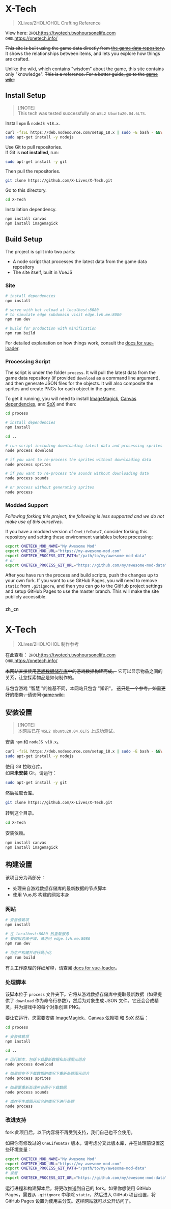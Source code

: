 # X-Tech

> XLives/2HOL/OHOL Crafting Reference

View here: `2HOL`https://twotech.twohoursonelife.com `OHOL`https://onetech.info/

~~This site is built using the game data directly from [the game data repository](https://github.com/twohoursonelife/OneLifeData7).~~
It shows the relationships between items, and lets you explore how things are crafted.

Unlike the wiki, which contains "wisdom" about the game, this site contains only "knowledge".
~~This is a reference. For a better guide, go to the [game wiki](https://twohoursonelife.fandom.com/wiki/Two_Hours,_One_Life_Wiki).~~


## Install Setup
> [!NOTE]\
> This tech was tested successfully on `WSL2 Ubuntu20.04.6LTS`.

Install `npm` & `nodeJS v18.x`.
```bash
curl -fsSL https://deb.nodesource.com/setup_18.x | sudo -E bash - &&\
sudo apt-get install -y nodejs
```

Use Git to pull repositories.  
If Git is **not installed**, run: 
```bash
sudo apt-get install -y git
```
Then pull the repositories.
```bash
git clone https://github.com/X-Lives/X-Tech.git
```

Go to this directory.
```bash
cd X-Tech
```

Installation dependency.
```bash
npm install canvas
npm install imagemagick
```


## Build Setup

The project is split into two parts:
- A node script that processes the latest data from the game data repository
- The site itself, built in VueJS


### Site

``` bash
# install dependencies
npm install

# serve with hot reload at localhost:8080
# to simulate edge subdomain visit edge.lvh.me:8080
npm run dev

# build for production with minification
npm run build
```

For detailed explanation on how things work, consult the [docs for vue-loader](http://vuejs.github.io/vue-loader).


### Processing Script

The script is under the folder `process`. It will pull the latest data from the game data repository (if provided `download` as a command line argument), and then generate JSON files for the objects. It will also composite the sprites and create PNGs for each object in the game.

To get it running, you will need to install [ImageMagick](https://www.imagemagick.org/script/index.php), [Canvas dependencies](https://github.com/Automattic/node-canvas/blob/v1.x/Readme.md#installation), and [SoX](http://sox.sourceforge.net) and then:

``` bash
cd process

# install dependencies
npm install

cd ..

# run script including downloading latest data and processing sprites
node process download

# if you want to re-process the sprites without downloading data
node process sprites

# if you want to re-process the sounds without downloading data
node process sounds

# or process without generating sprites
node process
```

### Modded Support

_Following forking this project, the following is less supported and we do not make use of this ourselves._

If you have a modded version of `OneLifeData7`, consider forking this repository and setting these environment variables before processing:

``` bash
export ONETECH_MOD_NAME="My Awesome Mod"
export ONETECH_MOD_URL="https://my-awesome-mod.com"
export ONETECH_PROCESS_GIT_PATH="/path/to/my/awesome-mod-data"
# or
export ONETECH_PROCESS_GIT_URL="https://github.com/my/awesome-mod-data"
```

After you have run the process and build scripts, push the changes up to your own fork. If you want to use GitHub Pages, you will need to remove `static` from `.gitignore`, and then you can go to the GitHub project settings and setup GitHub Pages to use the master branch. This will make the site publicly accessible.


### `zh_cn`
# X-Tech

> XLives/2HOL/OHOL 制作参考

在此查看： `2HOL`https://twotech.twohoursonelife.com `OHOL`https://onetech.info/

~~本网站直接使用[游戏数据储存库](https://github.com/twohoursonelife/OneLifeData7)中的游戏数据构建而成。~~
它可以显示物品之间的关系，让您探索物品是如何制作的。

与包含游戏 "智慧 "的维基不同，本网站只包含 "知识"。
~~这只是一个参考。如需更好的指南，请访问 [game wiki](https://twohoursonelife.fandom.com/wiki/Two_Hours,_One_Life_Wiki).~~


## 安装设置
> [!NOTE]\
> 本网站已在 `WSL2 Ubuntu20.04.6LTS` 上成功测试。

安装 `npm` 和 `nodeJS v18.x`。
```bash
curl -fsSL https://deb.nodesource.com/setup_18.x | sudo -E bash - &&\
sudo apt-get install -y nodejs
```

使用 Git 拉取仓库。  
如果**未安装** Git，请运行：
```bash
sudo apt-get install -y git
```
然后拉取仓库。
```bash
git clone https://github.com/X-Lives/X-Tech.git
```

转到这个目录。
```bash
cd X-Tech
```

安装依赖。
```bash
npm install canvas
npm install imagemagick
```


## 构建设置

该项目分为两部分：
- 处理来自游戏数据存储库的最新数据的节点脚本
- 使用 VueJS 构建的网站本身


### 网站

```bash
# 安装依赖项
npm install

# 在 localhost:8080 热重载服务
# 要模拟边缘子域，请访问 edge.lvh.me:8080
npm run dev

# 为生产构建并进行最小化
npm run build
```

有关工作原理的详细解释，请查阅 [docs for vue-loader](http://vuejs.github.io/vue-loader)。


### 处理脚本

该脚本位于 `process` 文件夹下。它将从游戏数据存储库中提取最新数据（如果提供了 `download` 作为命令行参数），然后为对象生成 JSON 文件。它还会合成精灵，并为游戏中的每个对象创建 PNG。

要让它运行，您需要安装 [ImageMagick](https://www.imagemagick.org/script/index.php)、[Canvas 依赖项](https://github.com/Automattic/node-canvas/blob/v1.x/Readme.md#installation) 和 [SoX](http://sox.sourceforge.net) 然后：

```bash
cd process

# 安装依赖项
npm install

cd ..

# 运行脚本，包括下载最新数据和处理图元组合
node process download

# 如果想在不下载数据的情况下重新处理图元组合
node process sprites

# 如果要重新处理声音而不下载数据
node process sounds

# 或在不生成图元组合的情况下进行处理
node process
```

### 改进支持

fork 此项目后，以下内容将不再受到支持，我们自己也不会使用。

如果你有修改过的 `OneLifeData7` 版本，请考虑分叉此版本库，并在处理前设置这些环境变量：

``` bash
export ONETECH_MOD_NAME="My Awesome Mod"
export ONETECH_MOD_URL="https://my-awesome-mod.com"
export ONETECH_PROCESS_GIT_PATH="/path/to/my/awesome-mod-data"
# 或者
export ONETECH_PROCESS_GIT_URL="https://github.com/my/awesome-mod-data"
```

运行进程和构建脚本后，将更改推送到自己的 fork。如果你想使用 GitHub Pages，需要从 `.gitignore` 中移除 `static`，然后进入 GitHub 项目设置，将 GitHub Pages 设置为使用主分支。这样网站就可以公开访问了。
